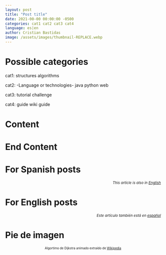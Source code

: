 ```yaml
---
layout: post
title: "Post title"
date: 2021-00-00 00:00:00 -0500
categories: cat1 cat2 cat3 cat4
language: es|en
author: Cristian Bastidas
image: /assets/images/thumbnail-REPLACE.webp
---
```


# Possible categories
cat1:
    structures
    algorithms

cat2: -Language or technologies-
    java
    python
    web

cat3:
    tutorial
    challenge

cat4:
    guide
    wiki
    guide

# Content
# End Content

# For Spanish posts
<div style="margin-left: auto; text-align:right;">
<i><small>
This article is also in <a href="{{ site.baseurl }}{% link en/_posts/2021-04-08-nary-family-tree.markdown %}">English</a>
</small></i>
</div>

# For English posts
<div style="margin-left: auto; text-align:right;">
<i><small>
Este artículo también está en <a href="{{ site.baseurl }}{% link _posts/2021-04-08-nary-family-tree.markdown %}">español</a>
</small></i>
</div>

# Pie de imagen
<div style="font-size: x-small; text-align:center;">Algortimo de Dijkstra animado extraído de <a href="https://en.wikipedia.org/wiki/Dijkstra%27s_algorithm#/media/File:Dijkstra_Animation.gif" title="Wikipedia">Wikipedia</a>
</div>
<br>